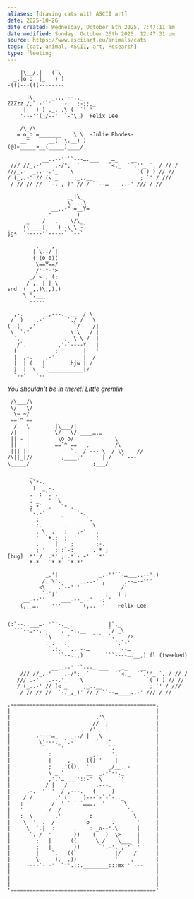 ```yaml
---
aliases: [drawing cats with ASCII art]
date: 2025-10-26
date created: Wednesday, October 8th 2025, 7:47:11 am
date modified: Sunday, October 26th 2025, 12:47:31 pm
source: https://www.asciiart.eu/animals/cats
tags: [cat, animal, ASCII, art, Research]
type: fleeting
---
```

```ascii
    |\__/,|   (`\
  _.|o o  |_   ) )
-(((---(((--------
```
```ascii
      |\      _,,,---,,_
ZZZzz /,`.-'`'    -.  ;-;;,_
     |-  ) )-,_. ,\ (  `'-'
    '---''(_/--'  `-'\_)  Felix Lee
```
```ascii
    /\_/\           ___
   = o_o =_______    \ \  -Julie Rhodes-
    __^      __(  \.__) )
(@)<_____>__(_____)____/
```
```ascii
           __..--''``---….___   _…_    __
 /// //_.-'    .-/";  `        ``<._  ``.''_ `. / // /
///_.-' _..--.'_    \                    `( ) ) // //
/ (_..-' // (< _     ;_..__               ; `' / ///
 / // // //  `-._,_)' // / ``--…____..-' /// / //
```
```ascii
                   _ |\_
                   \` ..\
              __,.-" =__Y=
            ."        )
      _    /   ,    \/\_
     ((____|    )_-\ \_-`
jgs  `-----'`-----` `--`
```
```ascii
         ,    ,
        | \--/ |
        ( (0_0)(
         \==Y==/
         /'-"-'>
       _/ < ; (;
      / ,_ |_|_\
snd  ( _,,)\,,),)
     \ '.___
      '-----'
```
```ascii
  ,-.       _,---._ __  / \
 /  )    .-'       `./ /   \
(  (   ,'            `/    /|
 \  `-"             \'\   / |
  `.              ,  \ \ /  |
   /`.          ,'-`----Y   |
  (            ;        |   '
  |  ,-.    ,-'         |  /
  |  | (   |        hjw | /
  )  |  \  `.___________|/
  `--'   `--'
```
*You shouldn't be in there!! Little gremlin*
```ascii
 /\___/\
 \/   \/
  \~ ~/
 ==`^ ==
  /   \        |\___/|
 /|   |        \/- -\/ ____…,…
 || - |         \o o/             \
 ||   |        ==`^ ==   ,        /\
 ||| ||_            `.  / --- \  / \\____//
/\||_|//         ;____,'      | /   ` ---
\_____/                    ;___/
```
```ascii
       _                        
       \`*-.                    
        )  _`-.                 
       .  : `. .                
       : _   '  \               
       ; *` _.   `*-._          
       `-.-'          `-.       
         ;       `       `.     
         :.       .        \    
         . \  .   :   .-'   .   
         '  `+.;  ;  '      :   
         :  '  |    ;       ;-. 
         ; '   : :`-:     _.`* ;
[bug] .*' /  .*' ; .*`- +'  `*' 
      `*-*   `*-*  `*-*'
```
```ascii
            _,'|             _.-''``-…___..--';)
           /_ \'.      __..-' ,      ,--…--'''
          <\    .`--'''       `     /'
           `-';'               ;   ; ;
     __…--''     ___…--_..'  .;.'
    (,__….----'''       (,..--''   Felix Lee


(:`--..___…-''``-._             |`._
  ```--…--.      . `-..__      .`/ _\  
            `\     '       ```--`.    />
            : :   :               `:`-'
             `.:.  `.._--…___     ``--…__      
                ``--..,)       ```----….__,) fl (tweeked)

              __..--''``---….___   _…_    __
    /// //_.-'    .-/";  `        ``<._  ``.''_ `. / // /
   ///_.-' _..--.'_    \                    `( ) ) // //
   / (_..-' // (< _     ;_..__               ; `' / ///
    / // // //  `-._,_)' // / ``--…____..-' /// / //
```
```ascii
.==============================================.
|                                              |
|                           .'\                |
|                          //  ;               |
|                         /'   |               |
|        .----…_    _../ |   \                 |
|         \'---._ `.-'      `  .'              |
|          `.    '              `.             |
|            :            _,.    '.            |
|            |     ,_    (() '    |            |
|            ;   .'(().  '      _/__..-        |
|            \ _ '       __  _.-'--._          |
|            ,'.'…____'::-'  \     `'          |
|           / |   /         .---.              |
|     .-.  '  '  / ,---.   (     )             |
|    / /       ,' (     )---`-`-`-.._          |
|   : '       /  '-`-`-`……….--'      \         |
|   ' :      /  /                     '.       |
|   :  \    |  .'         o             \      |
|    \  '  .' /          o       .       '     |
|     \  `.|  :      ,    : _o--'.\      |     |
|      `. /  '       ))    (   )  \>     |     |
|        ;   |      ((      \ /    \___  |     |
|        ;   |      _))      `'.-'. ,-'` '     |
|        |    `.   ((`            |/    /      |
|        \     ).  .))            '    .       |
|     ----`-'-'  `''.::.________:::mx'' ---    |
|                                              |
|                                              |
|                                              |
'=============================================='
```
